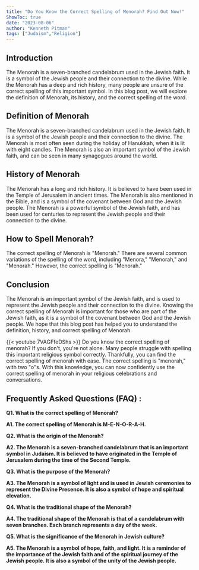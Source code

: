 ```yaml
---
title: "Do You Know the Correct Spelling of Menorah? Find Out Now!"
ShowToc: true 
date: "2023-08-06"
author: "Kenneth Pitman" 
tags: ["Judaism","Religion"]
---
```

## Introduction
The Menorah is a seven-branched candelabrum used in the Jewish faith. It is a symbol of the Jewish people and their connection to the divine. While the Menorah has a deep and rich history, many people are unsure of the correct spelling of this important symbol. In this blog post, we will explore the definition of Menorah, its history, and the correct spelling of the word.

## Definition of Menorah
The Menorah is a seven-branched candelabrum used in the Jewish faith. It is a symbol of the Jewish people and their connection to the divine. The Menorah is most often seen during the holiday of Hanukkah, when it is lit with eight candles. The Menorah is also an important symbol of the Jewish faith, and can be seen in many synagogues around the world.

## History of Menorah
The Menorah has a long and rich history. It is believed to have been used in the Temple of Jerusalem in ancient times. The Menorah is also mentioned in the Bible, and is a symbol of the covenant between God and the Jewish people. The Menorah is a powerful symbol of the Jewish faith, and has been used for centuries to represent the Jewish people and their connection to the divine.

## How to Spell Menorah?
The correct spelling of Menorah is "Menorah." There are several common variations of the spelling of the word, including "Menora," "Menorah," and "Menorah." However, the correct spelling is "Menorah."

## Conclusion
The Menorah is an important symbol of the Jewish faith, and is used to represent the Jewish people and their connection to the divine. Knowing the correct spelling of Menorah is important for those who are part of the Jewish faith, as it is a symbol of the covenant between God and the Jewish people. We hope that this blog post has helped you to understand the definition, history, and correct spelling of Menorah.

{{< youtube 7VAGFfeDShs >}} 
Do you know the correct spelling of menorah? If you don't, you're not alone. Many people struggle with spelling this important religious symbol correctly. Thankfully, you can find the correct spelling of menorah with ease. The correct spelling is "menorah," with two "o"s. With this knowledge, you can now confidently use the correct spelling of menorah in your religious celebrations and conversations.

## Frequently Asked Questions (FAQ) :
**Q1. What is the correct spelling of Menorah?**

**A1. The correct spelling of Menorah is M-E-N-O-R-A-H.**

**Q2. What is the origin of the Menorah?**

**A2. The Menorah is a seven-branched candelabrum that is an important symbol in Judaism. It is believed to have originated in the Temple of Jerusalem during the time of the Second Temple.**

**Q3. What is the purpose of the Menorah?**

**A3. The Menorah is a symbol of light and is used in Jewish ceremonies to represent the Divine Presence. It is also a symbol of hope and spiritual elevation.**

**Q4. What is the traditional shape of the Menorah?**

**A4. The traditional shape of the Menorah is that of a candelabrum with seven branches. Each branch represents a day of the week.**

**Q5. What is the significance of the Menorah in Jewish culture?**

**A5. The Menorah is a symbol of hope, faith, and light. It is a reminder of the importance of the Jewish faith and of the spiritual journey of the Jewish people. It is also a symbol of the unity of the Jewish people.**





